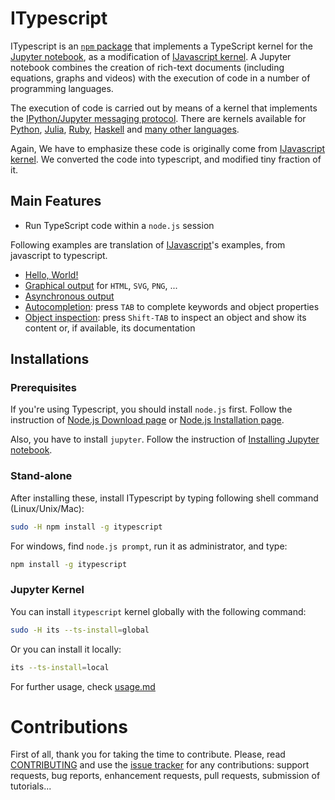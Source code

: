 # ITypescript

ITypescript is an [`npm` package](https://www.npmjs.com/) that implements a
TypeScript kernel for the [Jupyter notebook](http://jupyter.org/), as a modification of
[IJavascript kernel](http://n-riesco.github.io/ijavascript). A Jupyter
notebook combines the creation of rich-text documents (including equations,
graphs and videos) with the execution of code in a number of programming
languages.

The execution of code is carried out by means of a kernel that implements the
[IPython/Jupyter messaging
protocol](http://jupyter-client.readthedocs.io/en/latest/messaging.html).
There are kernels available for [Python](http://ipython.org/notebook.html),
[Julia](https://github.com/JuliaLang/IJulia.jl),
[Ruby](https://github.com/minad/iruby),
[Haskell](https://github.com/gibiansky/IHaskell) and [many
other languages](https://github.com/ipython/ipython/wiki/IPython-kernels-for-other-languages).

Again, We have to emphasize these code is originally come from [IJavascript kernel](http://n-riesco.github.io/ijavascript). 
We converted the code into typescript, and modified tiny fraction of it.

## Main Features

- Run TypeScript code within a `node.js` session

Following examples are translation of [IJavascript](http://n-riesco.github.io/ijavascript)'s
examples, from javascript to typescript.

- [Hello, World!](https://github.com/nearbydelta/itypescript/blob/master/doc/hello.ipynb.html)
- [Graphical
  output](https://github.com/nearbydelta/itypescript/blob/master/doc/graphics.ipynb.html) for
  `HTML`, `SVG`, `PNG`, ...
- [Asynchronous
  output](https://github.com/nearbydelta/itypescript/blob/master/doc/async.ipynb.html)
- [Autocompletion](https://github.com/nearbydelta/itypescript/blob/master/doc/Completion.Inspection.ipynb.html):
  press `TAB` to complete keywords and object properties
- [Object
  inspection](https://github.com/nearbydelta/itypescript/blob/master/doc/Completion.Inspection.ipynb.html): press
  `Shift-TAB` to inspect an object and show its content or, if available, its
  documentation

## Installations

### Prerequisites
If you're using Typescript, you should install `node.js` first.
Follow the instruction of [Node.js Download page](https://nodejs.org/en/download/) or
[Node.js Installation page](https://nodejs.org/en/download/package-manager/).

Also, you have to install `jupyter`. Follow the instruction of
[Installing Jupyter notebook](http://jupyter.readthedocs.io/en/latest/install.html).

### Stand-alone
After installing these, install ITypescript by typing following shell command (Linux/Unix/Mac):
```sh
sudo -H npm install -g itypescript
```
For windows, find `node.js prompt`, run it as administrator, and type:
```sh
npm install -g itypescript
```

### Jupyter Kernel
You can install `itypescript` kernel globally with the following command:
```sh
sudo -H its --ts-install=global
```
Or you can install it locally:
```sh
its --ts-install=local
```

For further usage, check [usage.md](https://github.com/nearbydelta/itypescript/blob/master/doc/usage.md)

# Contributions

First of all, thank you for taking the time to contribute. Please, read
[CONTRIBUTING](http://github.com/nearbydelta/itypescript/blob/master/CONTRIBUTING.md) and use
the [issue tracker](http://github.com/nearbydelta/itypescript/issues) for any
contributions: support requests, bug reports, enhancement requests, pull
requests, submission of tutorials...
